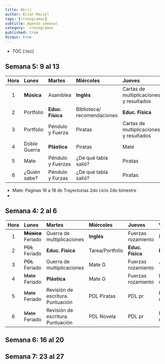 ```yaml
---
title: Abril
author: Alvar Maciel
tags: [cronogramas]
subtitle: Agenda semanal
category:  cronogramas
published: true
disqus: true
---
```

<!--
|Hora|Lunes                    |Martes                     |Miércoles                  |Jueves                  |Viernes                  |
|:--:|:------------------------|:--------------------------|:--------------------------|:---------------------  |:------------------------|
|1   |**Música**               |Cs /apoyo Mate             |**Inglés**                 |Mate /apoyo Mate        |PDL r                    |
|2   |PDL                      |**Educ. Física**           |portfolo                   |**Educ. Física**        |**Inglés**               |
|3   |PDL                      |Cs /apoyo Mate             |PDL pr                     |Mate /apoyo Mate        |**Técnología**           |
|4   |Mate                     |**Plástica**               |PDL pr                     |Mate                    |Cs                       |
|5   |Mate                     |Cs                         |Mate G                     |PDL pr                  |Cs                       |
|6   |Mate                     |PDL r                      |Mate G                     |PDL pr                  |Cs                       |
-->

* TOC
{:toc}

## Semana 5: 9 al 13

|Hora|Lunes                    |Martes                     |Miércoles                  |Jueves                  |Viernes                  |
|:--:|:------------------------|:--------------------------|:--------------------------|:---------------------  |:------------------------|
|1   |**Música**               |Asamblea                   |**Inglés**                 |Cartas de multiplicaciones y resultados|Rafaela                  |
|2   |Portfolio                |**Educ. Física**           |Biblioteca/ recomendaciones|**Educ. Física**        |**Inglés**               |
|3   |Portfolio                |Péndulo y Fuerza           |Piratas                    |Cartas de multiplicaciones y resultados|**Técnología**           |
|4   |Doble Guerra             |**Plástica**               |Piratas                    |Mate                    |Pausa evaluativa         |
|5   |Mate                     |Péndulo y Fuerzas          |¿De qué tabla salió?       |Piratas                 |Pausa Evaluativa         |
|6   |¿Quién sabe?             |Péndulo y Furzas           |¿De qué tabla salió?       |Piratas                 |Pausa Evaluativa         |

- Mate: Páginas 16 a 18 de Trayectorias 2do ciclo 2do bimestre
-


## Semana 4: 2 al 6

|Hora|Lunes                    |Martes                     |Miércoles                  |Jueves                  |Viernes                  |
|:--:|:------------------------|:--------------------------|:--------------------------|:---------------------  |:------------------------|
|1   |~~**Música**~~ Feriado   |Guerra de multiplicaciones |**Inglés**                 |Fuerzas rozamiento      |PDL r                    |
|2   |~~PDL~~ Feriado          |**Educ. Física**           |Tarea/Portfolio                   |**Educ. Física**        |**Inglés**               |
|3   |~~PDL~~ Feriado          |Guerra de multiplicaciones |Mate G                |Fuerzas rozamiento      |**Técnología**           |
|4   |~~Mate~~ Feriado         |**Plástica**               |Mate G               |Fuerzas rozamiento      |Doble Guerra multiplicaciones|
|5   |~~Mate~~ Feriado         |Revisión de escritura. Puntuación|PDL Piratas                    |PDL pr            |Problemas relacionados   |
|6   |~~Mate~~ Feriado         |Revisión de escritura. Puntuación|PDL Novela                    |PDL pr            |Problemas relacionados   |



## Semana 6: 16  al 20

## Semana 7: 23 al 27
